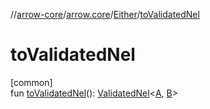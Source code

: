 //[arrow-core](../../../index.md)/[arrow.core](../index.md)/[Either](index.md)/[toValidatedNel](to-validated-nel.md)

# toValidatedNel

[common]\
fun [toValidatedNel](to-validated-nel.md)(): [ValidatedNel](../index.md#682410975%2FClasslikes%2F-1961959459)&lt;[A](index.md), [B](index.md)&gt;
